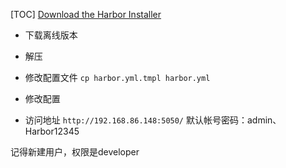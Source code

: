 [TOC]
[Download the Harbor Installer](https://goharbor.io/docs/2.3.0/install-config/download-installer/)

* 下载离线版本

*  解压

*  修改配置文件
`cp harbor.yml.tmpl harbor.yml`

* 修改配置

* 访问地址
`http://192.168.86.148:5050/`
默认帐号密码：admin、Harbor12345

记得新建用户，权限是developer